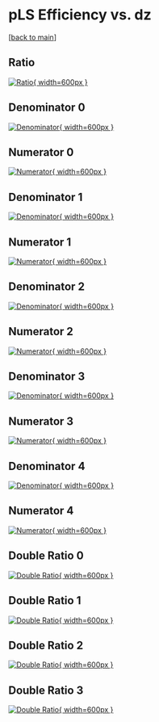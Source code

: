 # pLS Efficiency vs. dz

[[back to main](./)]



## Ratio

[![Ratio](../mtv/var/pLS_base_321_0_eff_dz.png){ width=600px }](../mtv/var/pLS_base_321_0_eff_dz.pdf)

## Denominator 0

[![Denominator](../mtv/den/pLS_base_321_0_eff_dz_den0.png){ width=600px }](../mtv/den/pLS_base_321_0_eff_dz_den0.pdf)

## Numerator 0

[![Numerator](../mtv/num/pLS_base_321_0_eff_dz_num0.png){ width=600px }](../mtv/num/pLS_base_321_0_eff_dz_num0.pdf)

## Denominator 1

[![Denominator](../mtv/den/pLS_base_321_0_eff_dz_den1.png){ width=600px }](../mtv/den/pLS_base_321_0_eff_dz_den1.pdf)

## Numerator 1

[![Numerator](../mtv/num/pLS_base_321_0_eff_dz_num1.png){ width=600px }](../mtv/num/pLS_base_321_0_eff_dz_num1.pdf)

## Denominator 2

[![Denominator](../mtv/den/pLS_base_321_0_eff_dz_den2.png){ width=600px }](../mtv/den/pLS_base_321_0_eff_dz_den2.pdf)

## Numerator 2

[![Numerator](../mtv/num/pLS_base_321_0_eff_dz_num2.png){ width=600px }](../mtv/num/pLS_base_321_0_eff_dz_num2.pdf)

## Denominator 3

[![Denominator](../mtv/den/pLS_base_321_0_eff_dz_den3.png){ width=600px }](../mtv/den/pLS_base_321_0_eff_dz_den3.pdf)

## Numerator 3

[![Numerator](../mtv/num/pLS_base_321_0_eff_dz_num3.png){ width=600px }](../mtv/num/pLS_base_321_0_eff_dz_num3.pdf)

## Denominator 4

[![Denominator](../mtv/den/pLS_base_321_0_eff_dz_den4.png){ width=600px }](../mtv/den/pLS_base_321_0_eff_dz_den4.pdf)

## Numerator 4

[![Numerator](../mtv/num/pLS_base_321_0_eff_dz_num4.png){ width=600px }](../mtv/num/pLS_base_321_0_eff_dz_num4.pdf)

## Double Ratio 0

[![Double Ratio](../mtv/ratio/pLS_base_321_0_eff_dz_ratio0.png){ width=600px }](../mtv/ratio/pLS_base_321_0_eff_dz_ratio0.pdf)

## Double Ratio 1

[![Double Ratio](../mtv/ratio/pLS_base_321_0_eff_dz_ratio1.png){ width=600px }](../mtv/ratio/pLS_base_321_0_eff_dz_ratio1.pdf)

## Double Ratio 2

[![Double Ratio](../mtv/ratio/pLS_base_321_0_eff_dz_ratio2.png){ width=600px }](../mtv/ratio/pLS_base_321_0_eff_dz_ratio2.pdf)

## Double Ratio 3

[![Double Ratio](../mtv/ratio/pLS_base_321_0_eff_dz_ratio3.png){ width=600px }](../mtv/ratio/pLS_base_321_0_eff_dz_ratio3.pdf)

